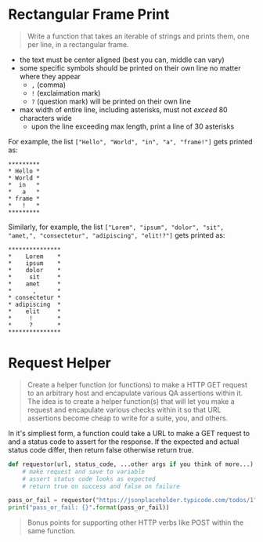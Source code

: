 # Rectangular Frame Print

> Write a function that takes an iterable of strings and prints them, one per line, in a rectangular frame.

* the text must be center aligned (best you can, middle can vary)
* some specific symbols should be printed on their own line no matter where they appear
    * `,` (comma)
    * `!` (exclaimation mark)
    * `?` (question mark) will be printed on their own line
* max width of entire line, including asterisks, must not _exceed_ 80 characters wide
    * upon the line exceeding max length, print a line of 30 asterisks

For example, the list `["Hello", "World", "in", "a", "frame!"]` gets printed as:

```
*********
* Hello *
* World *
*  in   *
*   a   *
* frame *
*   !   *
*********
```

Similarly, for example, the list `["Lorem", "ipsum", "dolor", "sit", "amet,", "consectetur", "adipiscing", "elit!?"]` gets printed as:

```
***************
*    Lorem    *
*    ipsum    *
*    dolor    *
*     sit     *
*    amet     *
*      ,      *
* consectetur *
* adipiscing  *
*    elit     *
*     !       *
*     ?       *
***************
```

# Request Helper

> Create a helper function (or functions) to make a HTTP GET request to an arbitrary host and encapulate various QA assertions within it. The idea is to create a helper function(s) that will let you make a request and encapulate various checks within it so that URL assertions become cheap to write for a suite, you, and others.

In it's simpliest form, a function could take a URL to make a GET request to and a status code to assert for the response. If the expected and actual status code differ, then return false otherwise return true.

```python
def requestor(url, status_code, ...other args if you think of more...):
    # make request and save to variable
    # assert status code looks as expected
    # return true on success and false on failure 

pass_or_fail = requestor("https://jsonplaceholder.typicode.com/todos/1", status_code=200)
print("pass_or_fail: {}".format(pass_or_fail))
```

> Bonus points for supporting other HTTP verbs like POST within the same function. 
